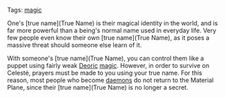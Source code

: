 Tags: [magic](Magic)

One's [true name](True Name) is their magical identity in the world, and is far more powerful than a being's normal name used in everyday life. Very few people even know their own [true name](True Name), as it poses a massive threat should someone else learn of it.

With someone's [true name](True Name), you can control them like a puppet using fairly weak [Deoric](Deoric) [magic](Magic). However, in order to survive on Celesté, prayers must be made to you using your true name. For this reason, most people who become [daemons](Daemons) do not return to the Material Plane, since their [true name](True Name) is no longer a secret.